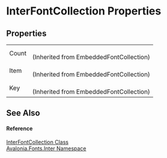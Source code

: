 # InterFontCollection Properties




## Properties
<table><tr><td>Count</td><td><br />(Inherited from EmbeddedFontCollection)</td></tr><tr><td>Item</td><td><br />(Inherited from EmbeddedFontCollection)</td></tr><tr><td>Key</td><td><br />(Inherited from EmbeddedFontCollection)</td></tr></table>

## See Also


#### Reference
<a href="T_Avalonia_Fonts_Inter_InterFontCollection">InterFontCollection Class</a>  <br /><a href="N_Avalonia_Fonts_Inter">Avalonia.Fonts.Inter Namespace</a>